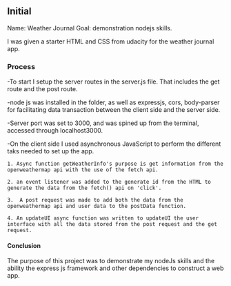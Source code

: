 ## Initial

Name: Weather Journal
Goal: demonstration nodejs skills. 

I was given a starter HTML and CSS from udacity for the weather journal app.

### Process

-To start I setup the server routes in the server.js file. That includes the get route and the post route. 

-node js was installed in the folder, as well as expressjs, cors, body-parser for facilitating data transaction between the client side and the server side. 

-Server port was set to 3000, and was spined up from the terminal, accessed through localhost3000. 

-On the client side I used asynchronous JavaScript to perform the different taks needed to set up the app. 

	1. Async function getWeatherInfo's purpose is get information from the openweathermap api with the use of the fetch api. 

	2. an event listener was added to the generate id from the HTML to generate the data from the fetch() api on 'click'. 

	3.  A post request was made to add both the data from the openweathermap api and user data to the postData function. 

	4. An updateUI async function was written to updateUI the user interface with all the data stored from the post request and the get request. 

#### Conclusion

The purpose of this project was to demonstrate my nodeJs skills and the ability the express js framework and other dependencies to construct a web app. 